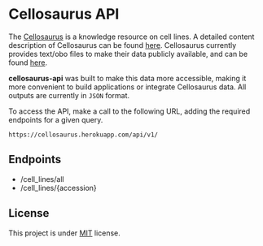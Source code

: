 # Cellosaurus API

The [Cellosaurus](http://web.expasy.org/cellosaurus/) is a knowledge resource on cell lines. 
A detailed content description of Cellosaurus can be found [here](http://web.expasy.org/cellosaurus/description.html). Cellosaurus currently provides text/obo files to make their data publicly available, and can be found [here](ftp://ftp.expasy.org/databases/cellosaurus).

**cellosaurus-api** was built to make this data more accessible, making it more convenient to build applications or integrate
Cellosaurus data. All outputs are currently in `JSON` format.

To access the API, make a call to the following URL, adding the required endpoints for a given query.
```
https://cellosaurus.herokuapp.com/api/v1/
```

## Endpoints

* /cell_lines/all
* /cell_lines/{accession}

## License

This project is under [MIT](LICENSE) license.
